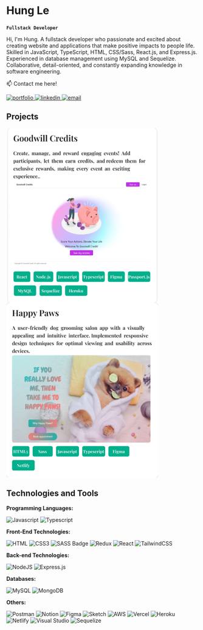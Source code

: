 # Hung Le

**`Fullstack Developer`**

Hi, I'm Hung. A fullstack developer who passionate and excited about creating website and applications that make positive impacts to people life. Skilled in JavaScript, TypeScript, HTML, CSS/Sass, React.js, and Express.js. Experienced in database management using MySQL and Sequelize. Collaborative, detail-oriented, and constantly expanding knowledge in software engineering.

:mailbox: Contact me here!

<p align="left">
	<a href="https://hungle.vercel.app/" target="blank">
	  <img src="https://img.shields.io/badge/Website-DC143C?style=for-the-badge&logo=medium&logoColor=white" alt="portfolio" />
	</a>
	<a href="https://www.linkedin.com/in/hung-le-770920167/" target="_blank">
	  <img src="https://img.shields.io/badge/LinkedIn-0077B5?style=for-the-badge&logo=linkedin&logoColor=white" alt="linkedin"/>
	</a>
	<a href="mailto:ucbipersonal@gmail.com">
	    <img src="https://img.shields.io/badge/Email-c0392b?style=for-the-badge&logo=gmail&logoColor=white" alt="email" />
	</a>
</p>

## Projects

<a href="https://github.com/hungle2396/GoodwillCredits">
	<img align="center" src="images/github_goodwill.png" width="400" height="460" />
</a>

<a href="https://github.com/hungle2396/Happy-Paws">
	<img align="center" src="images/github_happypaws.png" width="400" height="460" />
</a>


## Technologies and Tools
  
<strong>Programming Languages:</strong>

![Javascript](https://img.shields.io/badge/Javascript-F0DB4F?style=for-the-badge&labelColor=black&logo=javascript&logoColor=F0DB4F)
![Typescript](https://img.shields.io/badge/Typescript-007acc?style=for-the-badge&labelColor=black&logo=typescript&logoColor=007acc)

<strong>Front-End Technologies:</strong>

![HTML](https://img.shields.io/badge/HTML5-E34F26?style=for-the-badge&logo=html5&logoColor=white)
![CSS3](https://img.shields.io/badge/CSS3-1572B6?style=for-the-badge&logo=css3&logoColor=white)
![SASS Badge](https://img.shields.io/badge/Sass-CC6699?style=for-the-badge&logo=sass&logoColor=white)
![Redux](https://img.shields.io/badge/Redux-593D88?style=for-the-badge&logo=redux&logoColor=white)
![React](https://img.shields.io/badge/-React-61DBFB?style=for-the-badge&labelColor=black&logo=react&logoColor=61DBFB)
![TailwindCSS](https://img.shields.io/badge/tailwindcss-%2338B2AC.svg?style=for-the-badge&logo=tailwind-css&logoColor=white)

<strong>Back-end Technologies:</strong>

![NodeJS](https://img.shields.io/badge/node.js-6DA55F?style=for-the-badge&logo=node.js&logoColor=white)
![Express.js](https://img.shields.io/badge/express.js-%23404d59.svg?style=for-the-badge&logo=express&logoColor=%2361DAFB)

<strong>Databases:</strong>

![MySQL](https://img.shields.io/badge/mysql-%2300f.svg?style=for-the-badge&logo=mysql&logoColor=white)
![MongoDB](https://img.shields.io/badge/MongoDB-%234ea94b.svg?style=for-the-badge&logo=mongodb&logoColor=white)

<strong>Others:</strong>

![Postman](https://img.shields.io/badge/Postman-FF6C37?style=for-the-badge&logo=postman&logoColor=white)
![Notion](https://img.shields.io/badge/Notion-%23000000.svg?style=for-the-badge&logo=notion&logoColor=white)
![Figma](https://img.shields.io/badge/figma-%23F24E1E.svg?style=for-the-badge&logo=figma&logoColor=white)
![Sketch](https://img.shields.io/badge/Sketch-FFB387?style=for-the-badge&logo=sketch&logoColor=black)
![AWS](https://img.shields.io/badge/AWS-%23FF9900.svg?style=for-the-badge&logo=amazon-aws&logoColor=white)
![Vercel](https://img.shields.io/badge/vercel-%23000000.svg?style=for-the-badge&logo=vercel&logoColor=white)
![Heroku](https://img.shields.io/badge/heroku-%23430098.svg?style=for-the-badge&logo=heroku&logoColor=white)
![Netlify](https://img.shields.io/badge/netlify-%23000000.svg?style=for-the-badge&logo=netlify&logoColor=#00C7B7)
![Visual Studio](https://img.shields.io/badge/Visual%20Studio-5C2D91.svg?style=for-the-badge&logo=visual-studio&logoColor=white)
![Sequelize](https://img.shields.io/badge/Sequelize-52B0E7?style=for-the-badge&logo=Sequelize&logoColor=white)
